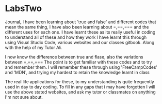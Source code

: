 # LabsTwo

Journal, I have been learning about 'true and false' and different codes that mean the same thing, I have also been learning about =,==,=== and the different uses for each one.
I have learnt these as its really useful in coding to understand all of these and how they work
I have learnt this through using Visual Studio Code, various websites and our classes gitbook. Along with the help of my Tutor Ali.

I now know the difference between true and flase, also the variations between =,==,===
The point is to get familiar with these codes and to try and remember them.
I will remember these through using 'FreeCampCodes' and 'MDN', and trying my hardest to retain the knowledge learnt in class

The real life applications for these, to my understanding is quite frequently used in day to day coding.
To fill in any gaps that i may have forgotten I will use the above stated websites, and ask my tutor or classmates on anything I'm not sure about.